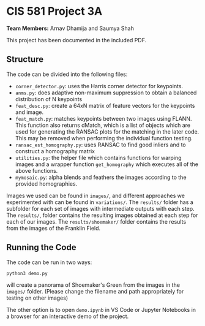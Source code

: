 # CIS 581 Project 3A

**Team Members:** Arnav Dhamija and Saumya Shah

This project has been documented in the included PDF.

## Structure

The code can be divided into the following files:

* `corner_detector.py`: uses the Harris corner detector for keypoints.
* `anms.py`: does adaptive non-maximum suppression to obtain a balanced distribution of N keypoints
* `feat_desc.py`: create a 64xN matrix of feature vectors for the keypoints and image.
* `feat_match.py`: matches keypoints between two images using FLANN. This function also returns dMatch, which is a list of objects which are used for generating the RANSAC plots for the matching in the later code. This may be removed when performing the individual function testing.
* `ransac_est_homography.py`: uses RANSAC to find good inliers and to construct a homography matrix
* `utilities.py`: the helper file which contains functions for warping images and a wrapper function `get_homography` which executes all of the above functions.
* `mymosaic.py`: alpha blends and feathers the images according to the provided homographies.

Images we used can be found in `images/`, and different approaches we experimented with can be found in `variations/`. The `results/` folder has a subfolder for each set of images with intermediate outputs with each step. The `results/`, folder contains the resulting images obtained at each step for each of our images. The `results/shoemaker/` folder contains the results from the images of the Franklin Field.

## Running the Code

The code can be run in two ways:

```
python3 demo.py
```

will create a panorama of Shoemaker's Green from the images in the `images/` folder.
(Please change the filename and path appropriately for testing on other images)

The other option is to open `demo.ipynb` in VS Code or Jupyter Notebooks in a browser for an interactive demo of the project.
